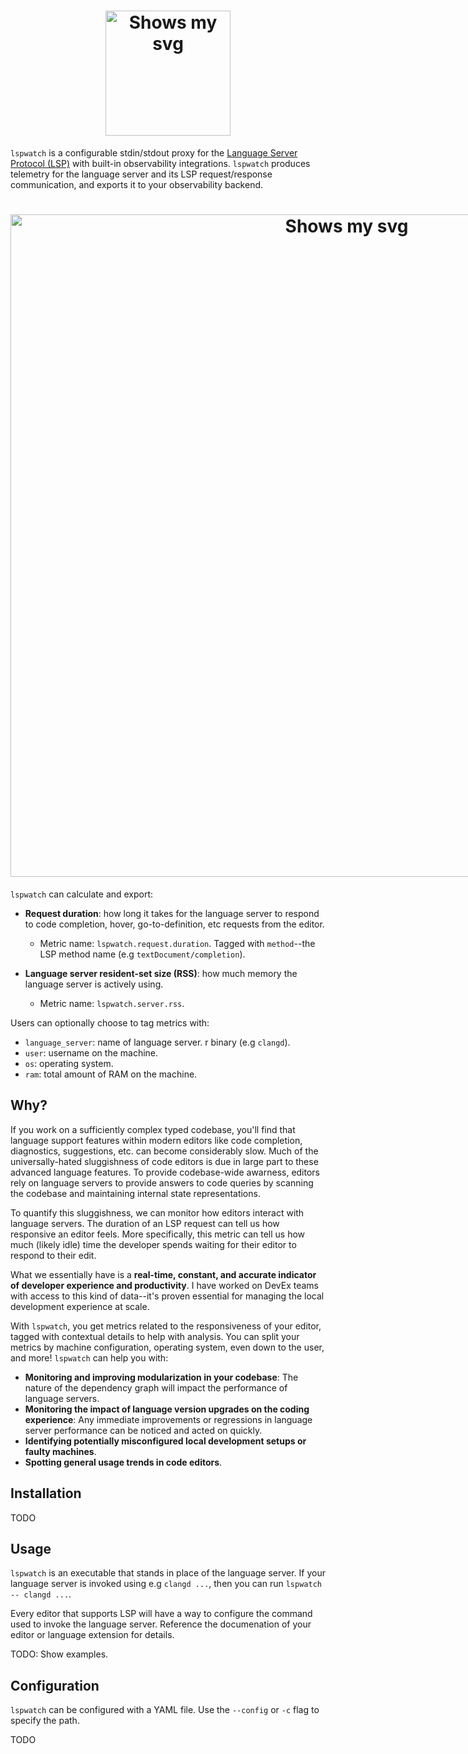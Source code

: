 <div align="center">
<h1>
  <div class="image-wrapper" style="display: inline-block;">
    <picture>
      <source media="(prefers-color-scheme: dark)" alt="logo" height="200" srcset="https://github.com/user-attachments/assets/8979515b-e38c-4b3c-adf4-bb0b2e5c8594" style="display: block; margin: auto;">
      <source media="(prefers-color-scheme: light)" alt="logo" height="200" srcset="https://github.com/user-attachments/assets/c6cc34d5-44a5-4323-83b0-3ce45809499e" style="display: block; margin: auto;">
      <img alt="Shows my svg">
    </picture>
  </div>
</h1>
</div>

`lspwatch` is a configurable stdin/stdout proxy for the [Language Server Protocol (LSP)](https://microsoft.github.io/language-server-protocol/) with built-in observability integrations. `lspwatch` produces telemetry for the language server and its LSP request/response communication, and exports it to your observability backend.

<div align="center">
<h1>
  <div class="image-wrapper" style="display: inline-block;">
    <picture>
      <source media="(prefers-color-scheme: dark)" width="1060" srcset="https://github.com/user-attachments/assets/309e5c83-4ee7-442b-91a6-b975ba5e2035" style="display: block; margin: auto;">
      <source media="(prefers-color-scheme: light)" width="1060" srcset="https://github.com/user-attachments/assets/dad55082-4dc9-4809-8fa0-7a8a9609b25f" style="display: block; margin: auto;">
      <img alt="Shows my svg">
    </picture>
  </div>
</h1>
</div>

`lspwatch` can calculate and export:

* **Request duration**: how long it takes for the language server to respond to code completion, hover, go-to-definition, etc requests from the editor.

    * Metric name: `lspwatch.request.duration`. Tagged with `method`--the LSP method name (e.g `textDocument/completion`).

* **Language server resident-set size (RSS)**: how much memory the language server is actively using.

    * Metric name: `lspwatch.server.rss`.

Users can optionally choose to tag metrics with:

* `language_server`: name of language server.
r binary (e.g `clangd`).
* `user`: username on the machine.
* `os`: operating system.
* `ram`: total amount of RAM on the machine.

## Why?

If you work on a sufficiently complex typed codebase, you'll find that language support features within modern editors like code completion, diagnostics, suggestions, etc. can become considerably slow. Much of the universally-hated sluggishness of code editors is due in large part to these advanced language features. To provide codebase-wide awarness, editors rely on language servers to provide answers to code queries by scanning the codebase and maintaining internal state representations.

To quantify this sluggishness, we can monitor how editors interact with language servers. The duration of an LSP request can tell us how responsive an editor feels. More specifically, this metric can tell us how much (likely idle) time the developer spends waiting for their editor to respond to their edit.

What we essentially have is a **real-time, constant, and accurate indicator of developer experience and productivity**. I have worked on DevEx teams with access to this kind of data--it's proven essential for managing the local development experience at scale.

With `lspwatch`, you get metrics related to the responsiveness of your editor, tagged with contextual details to help with analysis. You can split your metrics by machine configuration, operating system, even down to the user, and more! `lspwatch` can help you with:

* **Monitoring and improving modularization in your codebase**: The nature of the dependency graph will impact the performance of language servers.
* **Monitoring the impact of language version upgrades on the coding experience**: Any immediate improvements or regressions in language server performance can be noticed and acted on quickly.
* **Identifying potentially misconfigured local development setups or faulty machines**.
* **Spotting general usage trends in code editors**.

## Installation

TODO

## Usage

`lspwatch` is an executable that stands in place of the language server. If your language server is invoked using e.g `clangd ...`, then you can run `lspwatch -- clangd ...`.

Every editor that supports LSP will have a way to configure the  command used to invoke the language server. Reference the documenation of your editor or language extension for details.

TODO: Show examples.

## Configuration

`lspwatch` can be configured with a YAML file. Use the `--config` or `-c` flag to specify the path.

TODO
